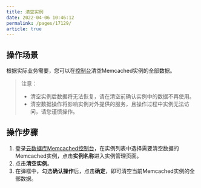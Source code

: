 ```yaml
---
title: 清空实例
date: 2022-04-06 10:46:12
permalink: /pages/17129/
article: true
---
```


## 操作场景

根据实际业务需要，您可以在[控制台]()清空Memcached实例的全部数据。

> 注意：
>
> - 清空实例后数据将无法恢复，请在清空前确认实例中的数据不再使用。
> - 清空数据操作将影响实例对外提供的服务，且操作过程中实例无法访问，请您谨慎操作。

## 操作步骤

1. 登录[云数据库Memcached控制台]()，在实例列表中选择需要清空数据的Memcached实例，点击**实例名称**进入实例管理页面。
2. 点击**清空实例**。
3. 在弹框中，勾选**确认操作**后，点击**确定**，即可清空当前Memcached实例的全部数据。